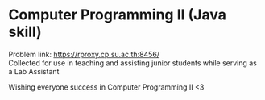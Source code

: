 # Computer Programming II (Java skill)
Problem link: https://rproxy.cp.su.ac.th:8456/ <br>
Collected for use in teaching and assisting junior students while serving as a Lab Assistant <br>

Wishing everyone success in Computer Programming II <3

